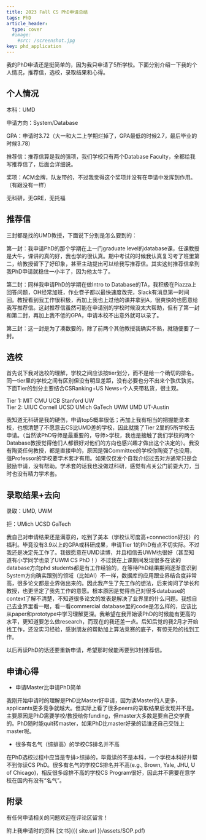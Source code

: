 ```yaml
---
title: 2023 Fall CS PhD申请总结
tags: PhD
article_header:
  type: cover
  #image:
    #src: /screenshot.jpg
key: phd_application
---
```


我的PhD申请还是挺简单的，因为我只申请了5所学校。下面分别介绍一下我的个人情况，推荐信，选校，录取结果和心得。

## 个人情况

本科：UMD

申请方向：System/Database

GPA：申请时3.72（大一和大二上学期烂掉了，GPA最低的时候2.7，最后毕业的时候3.78）

推荐信：推荐信算是我的强项，我们学校只有两个Database Faculty，全都给我写推荐信了，后面会详细说。

奖项：ACM金牌，队友带的，不过我觉得这个奖项并没有在申请中发挥到作用。（有跟没有一样）

无科研，无GRE，无托福

## 推荐信

三封都是找的UMD教授，下面说下分别是怎么要到的：

第一封：我申请PhD的那个学期在上一门graduate level的database课，任课教授是大牛，课讲的真的好，我也学的很认真。期中考试的时候我认真复习考了班里第二，给教授留下了好印象，甚至主动提出可以给我写推荐信。其实这封推荐信拿到我PhD申请就稳住一小半了，因为他太牛了。

第二封：同样我申请PhD的学期在做Intro to Database的TA，我积极在Piazza上回答问题，OH经常加班，作业卷子都以最快速度改完，Slack有消息第一时间回。教授看到我工作很积极，再加上我也上过他的课并拿到A，很爽快的也愿意给我写推荐信。这封推荐信虽然可能在申请别的学校时候没太大帮助，但有了第一封和第二封，再加上我不低的GPA，申请本校不出意外就可以录了。

第三封：这一封是为了凑数要的，除了前两个其他教授我确实不熟，就随便要了一封。

## 选校

首先说下我对选校的理解，学校之间应该按tier划分，而不是给一个确切的排名。同一tier里的学校之间有区别但没有明显差距，没有必要也分不出来个孰优孰劣。下面Tier的划分主要结合CSRanking+US News+个人夹带私货，很主观。

Tier 1: MIT CMU UCB Stanford UW  
Tier 2: UIUC Cornell UCSD UMich GaTech UWM UMD UT-Austin

我知道无科研是我的硬伤，申请top5概率很低；再加上我有相当的把握能录本校，也想清楚了不愿意去CS比UMD差的学校，因此就挑了Tier 2里的5所学校去申请。（当然读PhD导师是最重要的，导师>学校，我也是接触了我们学校的两个Database教授觉得他们人都很好对他们的方向也感兴趣才做出这个决定的）。我没有陶瓷任何教授，都是直接申的，原因是强Committee的学校你陶瓷了也没用，强Professor的学校要学术套才有用。如果仅仅发个自我介绍过去对方通常只是会鼓励申请，没有帮助。学术套的话我也没做过科研，感觉有点关公门前耍大刀，当时也没有精力学术套。

## 录取结果+去向

录取：UMD, UWM

拒：UMich UCSD GaTech

我自己对申请结果还是满意的，吃到了美本（学校认可度高+connection好找）的福利。毕竟没有3.9以上的GPA或科研成果，申请Tier 1的PhD有点不切实际。不过我还是决定先工作了。我很愿意在UMD读博，并且相信去UWM也很好（甚至知道有小学同学也录了UWM CS PhD！）不过我在上课期间发现很多在读的database方向phd students都是有工作经验的，在等待PhD结果期间逐渐意识到System方向确实跟别的领域（比如AI）不一样，数据库的应用跟业界结合度非常高，很多论文都是业界做出来的。因此我产生了先工作的想法，后来询问了学长和教授，也更坚定了我先工作的意愿。根本原因是觉得自己对很多database的context了解不清楚，不知道很多论文的发表是解决了业界里的什么问题。我想自己去业界里看一眼，看一看commercial database里的code是怎么样的，应该比从paper和prototype中学习理解更深。我希望在我开始读PhD的时候能有更高的水平，更知道要怎么做research，而现在的我还差一点。后知后觉的我2月才开始找工作，还没实习经验，感谢朋友的帮助加上算法竞赛的底子，有惊无险的找到工作。

以后再读PhD的话还要重新申请，希望那时候能再要到3封推荐信。

## 申请心得

- 申请Master比申请PhD简单

我刚开始申请时的理解是PhD比Master好申请，因为读Master的人更多，applicants更多竞争就越大。但实际上看了很多peers的录取结果后发现并不是。主要原因是PhD需要学校/教授给你funding，但master大多数是要自己交学费的。PhD随时能quit转master，如果PhD比master好录的话谁还自己交钱上master呢。

- 很多有名气（综排高）的学校CS排名并不高

在PhD选校过程中应当是专排>综排的，毕竟读的不是本科，一个学校本科好并帮不到你读CS PhD。很多有名气的学校CS排名并不高(e.g., Brown, Yale, JHU, U of Chicago)，相反很多综排不高的学校CS Program很好，因此并不需要在意学校在国内有没有“名气”。

## 附录

有任何申请相关的问题欢迎在评论区留言！

附上我申请时的资料
[文书]({{ site.url }}/assets/SOP.pdf)

<!--more-->

